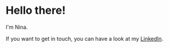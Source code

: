 # Hello there!
I'm Nina.

If you want to get in touch, you can have a look at my <a href="https://www.linkedin.com/in/ninaolofsson/"> LinkedIn</a>.
